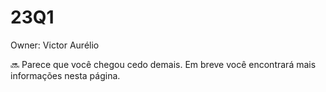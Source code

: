 # 23Q1

Owner: Victor Aurélio

<aside>
🔜 Parece que você chegou cedo demais. Em breve você encontrará mais informações nesta página.

</aside>